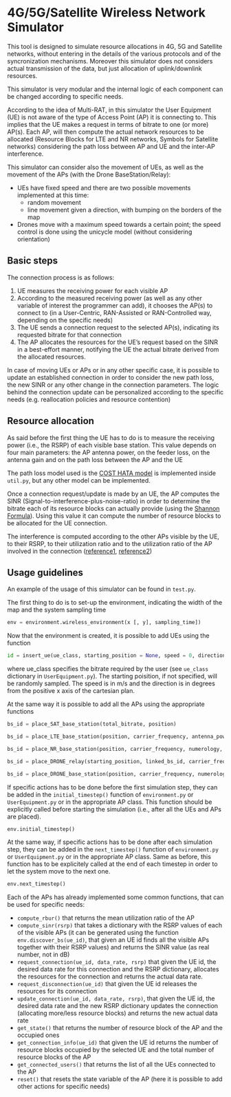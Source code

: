 # 4G/5G/Satellite Wireless Network Simulator

This tool is designed to simulate resource allocations in 4G, 5G and Satellite networks, without entering in the details of the various protocols and of the syncronization mechanisms. Moreover this simulator does not considers actual transmission of the data, but just allocation of uplink/downlink resources.

This simulator is very modular and the internal logic of each component can be changed according to specific needs.

According to the idea of Multi-RAT, in this simulator the User Equipment (UE) is not aware of the type of Access Point (AP) it is connecting to. This implies that the UE makes a request in terms of bitrate to one (or more) AP(s).
Each AP, will then compute the actual network resources to be allocated (Resource Blocks for LTE and NR networks, Symbols for Satellite networks) considering the path loss between AP and UE and the inter-AP interference.

This simulator can consider also the movement of UEs, as well as the movement of the APs (with the Drone BaseStation/Relay):
-   UEs have fixed speed and there are two possible movements implemented at this time: 
    -   random movement
    -   line movement given a direction, with bumping on the borders of the map
- Drones move with a  maximum speed towards a certain point; the speed control is done using the unicycle model (without considering orientation)

## Basic steps

The connection process is as follows:

1. UE measures the receiving power for each visible AP
2. According to the measured receiving power (as well as any other variable of interest the programmer can add), it chooses the AP(s) to connect to (in a User-Centric, RAN-Assisted or RAN-Controlled way, depending on the specific needs)
3. The UE sends a connection request to the selected AP(s), indicating its requested bitrate for that connection
4. The AP allocates the resources for the UE’s request based on the SINR in a best-effort manner, notifying the UE the actual bitrate derived from the allocated resources.

In case of moving UEs or APs or in any other specific case, it is possible to update an established connection in order to consider the new path loss, the new SINR or any other change in the connection parameters.
The logic behind the connection update can be personalized according to the specific needs (e.g. reallocation policies and resource contention)

## Resource allocation

As said before the first thing the UE has to do is to measure the receiving power (i.e., the RSRP) of each visible base station. This value depends on four main parameters: the AP antenna power, on the feeder loss, on the antenna gain and on the path loss between the AP and the UE

The path loss model used is the [COST HATA model](https://en.wikipedia.org/wiki/COST_Hata_model) is implemented inside `util.py`, but any other model can be implemented. 

Once a connection request/update is made by an UE, the AP computes the SINR (Signal-to-interference-plus-noise-ratio) in order to determine the bitrate each of its resource blocks can actually provide (using the [Shannon Formula](https://en.wikipedia.org/wiki/Shannon%E2%80%93Hartley_theorem)). Using this value it can compute the number of resource blocks to be allocated for the UE connection.

The interference is computed according to the other APs visible by the UE, to their RSRP, to their utilization ratio and to the utilization ratio of the AP involved in the connection ([reference1](https://ieeexplore.ieee.org/document/6097237), [reference2](https://ieeexplore.ieee.org/document/8826267))

## Usage guidelines

An example of the usage of this simulator can be found in `test.py`. 

The first thing to do is to set-up the environment, indicating the width of the map and the system sampling time

```python
env = environment.wireless_environment(x [, y], sampling_time])
```

Now that the environment is created, it is possible to add UEs using the function

```python
id = insert_ue(ue_class, starting_position = None, speed = 0, direction = 0)
```

where ue_class specifies the bitrate required by the user (see `ue_class` dictionary in `UserEquipment.py`). The starting poisition, if not specified, will be randomly sampled. The speed is in m/s and the direction is in degrees from the positive x axis of the cartesian plan.

At the same way it is possible to add all the APs using the appropriate functions

```python
bs_id = place_SAT_base_station(total_bitrate, position)

bs_id = place_LTE_base_station(position, carrier_frequency, antenna_power, antenna_gain, feeder_loss, available_bandwidth, total_bitrate)

bs_id = place_NR_base_station(position, carrier_frequency, numerology, antenna_power, antenna_gain, feeder_loss, available_bandwidth, total_bitrate)

bs_id = place_DRONE_relay(starting_position, linked_bs_id, carrier_frequency, amplification_factor, antenna_gain, feeder_loss)

bs_id = place_DRONE_base_station(position, carrier_frequency, numerology, antenna_power, antenna_gain, feeder_loss, available_bandwidth, total_bitrate)
```

If specific actions has to be done before the first simulation step, they can be added in the `initial_timestep()` function of `environment.py` or `UserEquipment.py` or in the appropriate AP class.
This function should be explicitly called before starting the simulation (i.e., after all the UEs and APs are placed).

```python
env.initial_timestep()
```

At the same way, if specific actions has to be done after each simulation step, they can be added in the `next_timestep()` function of `environment.py` or `UserEquipment.py` or in the appropriate AP class.
Same as before, this function has to be explicitely called at the end of each timestep in order to let the system move to the next one.

```python
env.next_timestep()
```

Each of the APs has already implemented some common functions, that can be used for specific needs:

- `compute_rbur()` that returns the mean utilization ratio of the AP
- `compute_sinr(rsrp)` that takes a dictionary with the RSRP values of each of the visible APs (it can be generated using the function `env.discover_bs(ue_id)`, that given an UE id finds all the visible APs together with their RSRP values) and returns the SINR value (as real number, not in dB)
- `request_connection(ue_id, data_rate, rsrp)` that given the UE id, the desired data rate for this connection and the RSRP dictionary, allocates the resources for the connection and returns the actual data rate.
- `request_disconnection(ue_id)` that given the UE id releases the resources for its connection
- `update_connection(ue_id, data_rate, rsrp)`, that given the UE id, the desired data rate and the new RSRP dictionary updates the connection (allocating more/less resource blocks) and returns the new actual data rate
- `get_state()` that returns the number of resource block of the AP and the occupied ones
- `get_connection_info(ue_id)` that given the UE id returns the number of resource blocks occupied by the selected UE and the total number of resource blocks of the AP
- `get_connected_users()` that returns the list of all the UEs connected to the AP
- `reset()` that resets the state variable of the AP (here it is possible to add other actions for specific needs)





